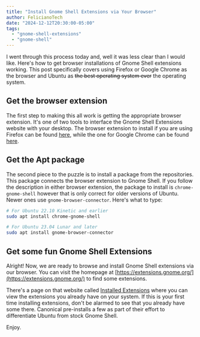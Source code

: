 ```yaml
---
title: "Install Gnome Shell Extensions via Your Browser"
author: FelicianoTech
date: "2024-12-12T20:30:00-05:00"
tags:
  - "gnome-shell-extensions"
  - "gnome-shell"
---
```


I went through this process today and, well it was less clear than I would like.
Here's how to get browser installations of Gnome Shell extensions working.
This post specifically covers using Firefox or Google Chrome as the browser and Ubuntu as ~~the best operating system ever~~ the operating system.

<!--more-->


## Get the browser extension

The first step to making this all work is getting the appropriate browser extension.
It's one of two tools to interface the Gnome Shell Extensions website with your desktop.
The browser extension to install if you are using Firefox can be found [here](https://addons.mozilla.org/en-US/firefox/addon/gnome-shell-integration/), while the one for Google Chrome can be found [here](https://chromewebstore.google.com/detail/gnome-shell-integration/gphhapmejobijbbhgpjhcjognlahblep).


## Get the Apt package

The second piece to the puzzle is to install a package from the repositories.
This package connects the browser extension to Gnome Shell.
If you follow the description in either browser extension, the package to install is `chrome-gnome-shell` however that is only correct for older versions of Ubuntu.
Newer ones use `gnome-browser-connector`.
Here's what to type:

```bash  
# For Ubuntu 22.10 Kinetic and earlier  
sudo apt install chrome-gnome-shell

# For Ubuntu 23.04 Lunar and later  
sudo apt install gnome-browser-connector  
```


## Get some fun Gnome Shell Extensions

Alright! Now, we are ready to browse and install Gnome Shell extensions via our browser.
You can visit the homepage at [https://extensions.gnome.org/](https://extensions.gnome.org/) to find some extensions.

There's a page on that website called [Installed Extensions](https://extensions.gnome.org/local/) where you can view the extensions you already have on your system.
If this is your first time installing extensions, don't be alarmed to see that you already have some there.
Canonical pre-installs a few as part of their effort to differentiate Ubuntu from stock Gnome Shell.

Enjoy.
